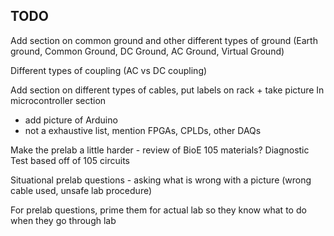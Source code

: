 ## TODO ##

Add section on common ground and other different types of ground (Earth ground, Common Ground, DC Ground, AC Ground, Virtual Ground)

Different types of coupling (AC vs DC coupling)

Add section on different types of cables, put labels on rack + take picture
In microcontroller section
 - add picture of Arduino
 - not a exhaustive list, mention FPGAs, CPLDs, other DAQs
 
Make the prelab a little harder - review of BioE 105 materials? Diagnostic Test based off of 105 circuits

Situational prelab questions - asking what is wrong with a picture (wrong cable used, unsafe lab procedure)

For prelab questions, prime them for actual lab so they know what to do when they go through lab
